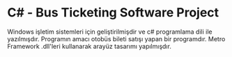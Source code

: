 # C# - Bus Ticketing Software Project

Windows işletim sistemleri için geliştirilmişdir ve c# programlama dili ile yazılmışdır. Programın amacı otobüs bileti satışı yapan bir programdır. Metro Framework .dll'leri kullanarak arayüz tasarımı yapılmışdır.

